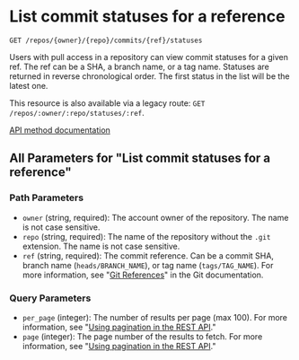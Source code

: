 # List commit statuses for a reference

`GET /repos/{owner}/{repo}/commits/{ref}/statuses`

Users with pull access in a repository can view commit statuses for a given ref. The ref can be a SHA, a branch name, or a tag name. Statuses are returned in reverse chronological order. The first status in the list will be the latest one.

This resource is also available via a legacy route: `GET /repos/:owner/:repo/statuses/:ref`.

[API method documentation](https://docs.github.com/rest/commits/statuses#list-commit-statuses-for-a-reference)

## All Parameters for "List commit statuses for a reference"

### Path Parameters

- `owner` (string, required): The account owner of the repository. The name is not case sensitive.
- `repo` (string, required): The name of the repository without the `.git` extension. The name is not case sensitive.
- `ref` (string, required): The commit reference. Can be a commit SHA, branch name (`heads/BRANCH_NAME`), or tag name (`tags/TAG_NAME`). For more information, see "[Git References](https://git-scm.com/book/en/v2/Git-Internals-Git-References)" in the Git documentation.
### Query Parameters

- `per_page` (integer): The number of results per page (max 100). For more information, see "[Using pagination in the REST API](https://docs.github.com/rest/using-the-rest-api/using-pagination-in-the-rest-api)."
- `page` (integer): The page number of the results to fetch. For more information, see "[Using pagination in the REST API](https://docs.github.com/rest/using-the-rest-api/using-pagination-in-the-rest-api)."